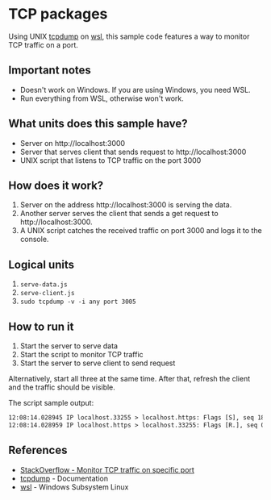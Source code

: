 # TCP packages

Using UNIX [tcpdump](https://www.tcpdump.org/index.html#documentation) on
[wsl](https://docs.microsoft.com/en-us/windows/wsl/install), this sample
code features a way to monitor TCP traffic on a port.

## Important notes

- Doesn't work on Windows. If you are using Windows, you need WSL.
- Run everything from WSL, otherwise won't work.

## What units does this sample have?

- Server on http://localhost:3000
- Server that serves client that sends request to http://localhost:3000
- UNIX script that listens to TCP traffic on the port 3000

## How does it work?

1. Server on the address http://localhost:3000 is serving the data.
2. Another server serves the client that sends a get request to
   http://localhost:3000.
3. A UNIX script catches the received traffic on port 3000 and logs it to the
   console.

## Logical units

1. `serve-data.js`
2. `serve-client.js`
3. `sudo tcpdump -v -i any port 3005`

## How to run it

1. Start the server to serve data
2. Start the script to monitor TCP traffic
3. Start the server to serve client to send request

Alternatively, start all three at the same time. After that, refresh the client
and the traffic should be visible.

The script sample output:

```txt
12:08:14.028945 IP localhost.33255 > localhost.https: Flags [S], seq 1828376761, win 43690, options [mss 65495,sackOK,TS val 108010971 ecr 0,nop,wscale 7], length 0
12:08:14.028959 IP localhost.https > localhost.33255: Flags [R.], seq 0, ack 1828376762, win 0, length 0
```

## References

- [StackOverflow - Monitor TCP traffic on specific port](https://superuser.com/questions/604998/monitor-tcp-traffic-on-specific-port)
- [tcpdump](https://www.tcpdump.org/index.html#documentation) - Documentation
- [wsl](https://docs.microsoft.com/en-us/windows/wsl/install) - Windows Subsystem Linux
